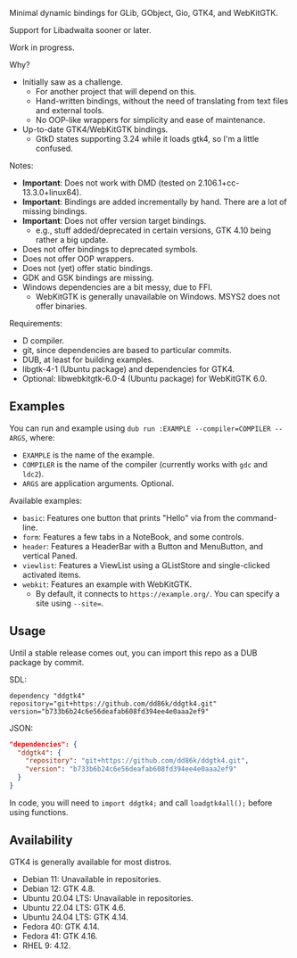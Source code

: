 Minimal dynamic bindings for GLib, GObject, Gio, GTK4, and WebKitGTK.

Support for Libadwaita sooner or later.

Work in progress.

Why?
- Initially saw as a challenge.
  - For another project that will depend on this.
  - Hand-written bindings, without the need of translating from text files and external tools.
  - No OOP-like wrappers for simplicity and ease of maintenance.
- Up-to-date GTK4/WebKitGTK bindings.
  - GtkD states supporting 3.24 while it loads gtk4, so I'm a little confused.

Notes:
- **Important**: Does not work with DMD (tested on 2.106.1+cc-13.3.0+linux64).
- **Important**: Bindings are added incrementally by hand. There are a lot of missing bindings.
- **Important**: Does not offer version target bindings.
  - e.g., stuff added/deprecated in certain versions, GTK 4.10 being rather a big update.
- Does not offer bindings to deprecated symbols.
- Does not offer OOP wrappers.
- Does not (yet) offer static bindings.
- GDK and GSK bindings are missing.
- Windows dependencies are a bit messy, due to FFI.
  - WebKitGTK is generally unavailable on Windows. MSYS2 does not offer binaries.

Requirements:
- D compiler.
- git, since dependencies are based to particular commits.
- DUB, at least for building examples.
- libgtk-4-1 (Ubuntu package) and dependencies for GTK4.
- Optional: libwebkitgtk-6.0-4 (Ubuntu package) for WebKitGTK 6.0.

## Examples

You can run and example using `dub run :EXAMPLE --compiler=COMPILER -- ARGS`, where:
- `EXAMPLE` is the name of the example.
- `COMPILER` is the name of the compiler (currently works with `gdc` and `ldc2`).
- `ARGS` are application arguments. Optional.

Available examples:
- `basic`: Features one button that prints "Hello" via from the command-line.
- `form`: Features a few tabs in a NoteBook, and some controls.
- `header`: Features a HeaderBar with a Button and MenuButton, and vertical Paned.
- `viewlist`: Features a ViewList using a GListStore and single-clicked activated items.
- `webkit`: Features an example with WebKitGTK.
  - By default, it connects to `https://example.org/`. You can specify a site using `--site=`.

## Usage

Until a stable release comes out, you can import this repo as a DUB package by commit.

SDL:
```sdl
dependency "ddgtk4" repository="git+https://github.com/dd86k/ddgtk4.git" version="b733b6b24c6e56deafab608fd394ee4e0aaa2ef9"
```

JSON:
```json
"dependencies": {
  "ddgtk4": {
    "repository": "git+https://github.com/dd86k/ddgtk4.git",
    "version": "b733b6b24c6e56deafab608fd394ee4e0aaa2ef9"
  }
}
```

In code, you will need to `import ddgtk4;` and call `loadgtk4all();` before
using functions.

## Availability

GTK4 is generally available for most distros.

- Debian 11: Unavailable in repositories.
- Debian 12: GTK 4.8.
- Ubuntu 20.04 LTS: Unavailable in repositories.
- Ubuntu 22.04 LTS: GTK 4.6.
- Ubuntu 24.04 LTS: GTK 4.14.
- Fedora 40: GTK 4.14.
- Fedora 41: GTK 4.16.
- RHEL 9: 4.12.